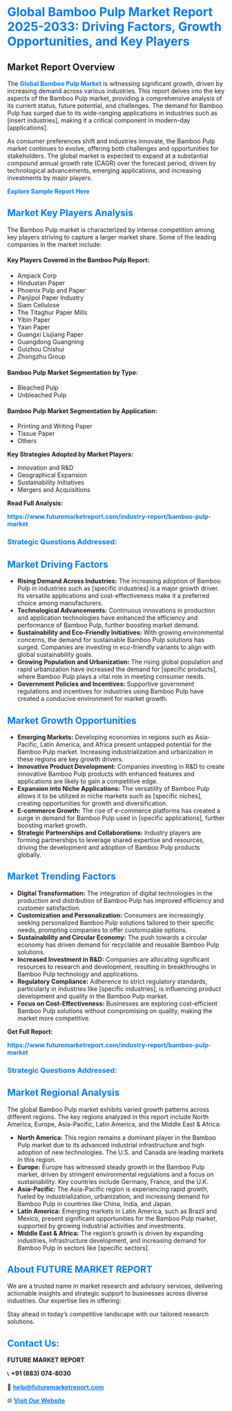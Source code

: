 <h1 style="color: #007BFF;">Global Bamboo Pulp Market Report 2025-2033: Driving Factors, Growth Opportunities, and Key Players</h1>

<section id="overview">
<h2>Market Report Overview</h2>
<p>The <a href="https://www.futuremarketreport.com/industry-report/bamboo-pulp-market" style="color: #007BFF; text-decoration: none;"><strong>Global Bamboo Pulp Market</strong></a> is witnessing significant growth, driven by increasing demand across various industries. This report delves into the key aspects of the Bamboo Pulp market, providing a comprehensive analysis of its current status, future potential, and challenges. The demand for Bamboo Pulp has surged due to its wide-ranging applications in industries such as [insert industries], making it a critical component in modern-day [applications].</p>
<p>As consumer preferences shift and industries innovate, the Bamboo Pulp market continues to evolve, offering both challenges and opportunities for stakeholders. The global market is expected to expand at a substantial compound annual growth rate (CAGR) over the forecast period, driven by technological advancements, emerging applications, and increasing investments by major players.</p>
</section>

<section id="overview">
<p><a href="https://www.futuremarketreport.com/request-sample/reportId=40794" style="color: #007BFF; text-decoration: none;"><strong>Explore Sample Report Here</strong></a></p>
</section>

<section id="key-players">
<h2 style="color: #007BFF;">Market Key Players Analysis</h2>
<p>The Bamboo Pulp market is characterized by intense competition among key players striving to capture a larger market share. Some of the leading companies in the market include:</p>
<h4>Key Players Covered in the Bamboo Pulp Report:</h4>
<ul><li>Ampack Corp</li><li>Hindustan Paper</li><li>Phoenix Pulp and Paper</li><li>Panjipol Paper Industry</li><li>Siam Cellulose</li><li>The Titaghur Paper Mills</li><li>Yibin Paper</li><li>Yaan Paper</li><li>Guangxi Liujiang Paper</li><li>Guangdong Guangning</li><li>Guizhou Chishui</li><li>Zhongzhu Group</li></ul>
<h4>Bamboo Pulp Market Segmentation by Type:</h4>
<ul><li>Bleached Pulp</li><li>Unbleached Pulp</li></ul>

<h4>Bamboo Pulp Market Segmentation by Application:</h4>
<ul><li>Printing and Writing Paper</li><li>Tissue Paper</li><li>Others</li></ul>
<p><strong>Key Strategies Adopted by Market Players:</strong></p>
<ul>
<li>Innovation and R&D</li>
<li>Geographical Expansion</li>
<li>Sustainability Initiatives</li>
<li>Mergers and Acquisitions</li>
</ul>
</section>

<section>
<p><strong>Read Full Analysis: </strong></p><a href="https://www.futuremarketreport.com/industry-report/bamboo-pulp-market" style="color: #007BFF; text-decoration: none;"><strong>https://www.futuremarketreport.com/industry-report/bamboo-pulp-market</strong></a>
<h3 style="color: #007BFF;">Strategic Questions Addressed:</h3>
</section>

<section id="driving-factors">
<h2 style="color: #007BFF;">Market Driving Factors</h2>
<ul>
<li><strong>Rising Demand Across Industries:</strong> The increasing adoption of Bamboo Pulp in industries such as [specific industries] is a major growth driver. Its versatile applications and cost-effectiveness make it a preferred choice among manufacturers.</li>
<li><strong>Technological Advancements:</strong> Continuous innovations in production and application technologies have enhanced the efficiency and performance of Bamboo Pulp, further boosting market demand.</li>
<li><strong>Sustainability and Eco-Friendly Initiatives:</strong> With growing environmental concerns, the demand for sustainable Bamboo Pulp solutions has surged. Companies are investing in eco-friendly variants to align with global sustainability goals.</li>
<li><strong>Growing Population and Urbanization:</strong> The rising global population and rapid urbanization have increased the demand for [specific products], where Bamboo Pulp plays a vital role in meeting consumer needs.</li>
<li><strong>Government Policies and Incentives:</strong> Supportive government regulations and incentives for industries using Bamboo Pulp have created a conducive environment for market growth.</li>
</ul>
</section>

<section id="growth-opportunities">
<h2 style="color: #007BFF;">Market Growth Opportunities</h2>
<ul>
<li><strong>Emerging Markets:</strong> Developing economies in regions such as Asia-Pacific, Latin America, and Africa present untapped potential for the Bamboo Pulp market. Increasing industrialization and urbanization in these regions are key growth drivers.</li>
<li><strong>Innovative Product Development:</strong> Companies investing in R&D to create innovative Bamboo Pulp products with enhanced features and applications are likely to gain a competitive edge.</li>
<li><strong>Expansion into Niche Applications:</strong> The versatility of Bamboo Pulp allows it to be utilized in niche markets such as [specific niches], creating opportunities for growth and diversification.</li>
<li><strong>E-commerce Growth:</strong> The rise of e-commerce platforms has created a surge in demand for Bamboo Pulp used in [specific applications], further boosting market growth.</li>
<li><strong>Strategic Partnerships and Collaborations:</strong> Industry players are forming partnerships to leverage shared expertise and resources, driving the development and adoption of Bamboo Pulp products globally.</li>
</ul>
</section>

<section id="trending-factors">
<h2 style="color: #007BFF;">Market Trending Factors</h2>
<ul>
<li><strong>Digital Transformation:</strong> The integration of digital technologies in the production and distribution of Bamboo Pulp has improved efficiency and customer satisfaction.</li>
<li><strong>Customization and Personalization:</strong> Consumers are increasingly seeking personalized Bamboo Pulp solutions tailored to their specific needs, prompting companies to offer customizable options.</li>
<li><strong>Sustainability and Circular Economy:</strong> The push towards a circular economy has driven demand for recyclable and reusable Bamboo Pulp solutions.</li>
<li><strong>Increased Investment in R&D:</strong> Companies are allocating significant resources to research and development, resulting in breakthroughs in Bamboo Pulp technology and applications.</li>
<li><strong>Regulatory Compliance:</strong> Adherence to strict regulatory standards, particularly in industries like [specific industries], is influencing product development and quality in the Bamboo Pulp market.</li>
<li><strong>Focus on Cost-Effectiveness:</strong> Businesses are exploring cost-efficient Bamboo Pulp solutions without compromising on quality, making the market more competitive.</li>
</ul>
</section>

<section>
<p><strong>Get Full Report: </strong></p><a href="https://www.futuremarketreport.com/industry-report/bamboo-pulp-market" style="color: #007BFF; text-decoration: none;"><strong>https://www.futuremarketreport.com/industry-report/bamboo-pulp-market</strong></a>
<h3 style="color: #007BFF;">Strategic Questions Addressed:</h3>
</section>


<section id="regional-analysis">
<h2 style="color: #007BFF;">Market Regional Analysis</h2>
<p>The global Bamboo Pulp market exhibits varied growth patterns across different regions. The key regions analyzed in this report include North America, Europe, Asia-Pacific, Latin America, and the Middle East & Africa:</p>
<ul>
<li><strong>North America:</strong> This region remains a dominant player in the Bamboo Pulp market due to its advanced industrial infrastructure and high adoption of new technologies. The U.S. and Canada are leading markets in this region.</li>
<li><strong>Europe:</strong> Europe has witnessed steady growth in the Bamboo Pulp market, driven by stringent environmental regulations and a focus on sustainability. Key countries include Germany, France, and the U.K.</li>
<li><strong>Asia-Pacific:</strong> The Asia-Pacific region is experiencing rapid growth, fueled by industrialization, urbanization, and increasing demand for Bamboo Pulp in countries like China, India, and Japan.</li>
<li><strong>Latin America:</strong> Emerging markets in Latin America, such as Brazil and Mexico, present significant opportunities for the Bamboo Pulp market, supported by growing industrial activities and investments.</li>
<li><strong>Middle East & Africa:</strong> The region’s growth is driven by expanding industries, infrastructure development, and increasing demand for Bamboo Pulp in sectors like [specific sectors].</li>
</ul>
</section>

<footer>
<h2 style="color: #007BFF;">About FUTURE MARKET REPORT</h2>
<p>We are a trusted name in market research and advisory services, delivering actionable insights and strategic support to businesses across diverse industries. Our expertise lies in offering:</p>

<p>Stay ahead in today’s competitive landscape with our tailored research solutions.</p>

<h2 style="color: #007BFF;">Contact Us:</h2>
<p><strong>FUTURE MARKET REPORT</strong></p>
<p>📞 <strong>+91 (883) 074-8030</strong></p>
<p>📧 <strong><a href="mailto:help@futuremarketreport.com" style="color: #007BFF;">help@futuremarketreport.com</a></strong></p>
<p>🌐 <strong><a href="https://www.futuremarketreport.com/" style="color: #007BFF;">Visit Our Website</a></strong></p>
</footer>